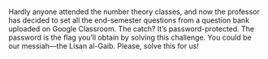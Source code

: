 Hardly anyone attended the number theory classes, and now the professor has decided to set all the end-semester questions from a question bank uploaded on Google Classroom. The catch? It’s password-protected. The password is the flag you’ll obtain by solving this challenge. You could be our messiah—the Lisan al-Gaib. Please, solve this for us!
